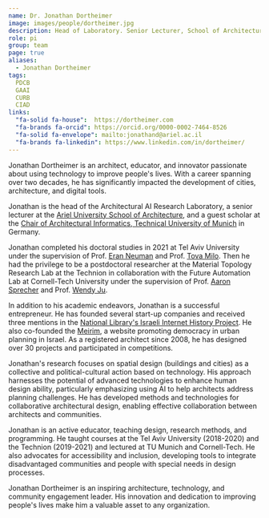```yaml
---
name: Dr. Jonathan Dortheimer
image: images/people/dortheimer.jpg
description: Head of Laboratory. Senior Lecturer, School of Architecture, Ariel University
role: pi
group: team
page: true
aliases:
  - Jonathan Dortheimer
tags:
  PDCB
  GAAI
  CURB
  CIAD
links:
  "fa-solid fa-house":  https://dortheimer.com
  "fa-brands fa-orcid": https://orcid.org/0000-0002-7464-8526
  "fa-solid fa-envelope": mailto:jonathand@ariel.ac.il
  "fa-brands fa-linkedin": https://www.linkedin.com/in/dortheimer/
---
```


Jonathan Dortheimer is an architect, educator, and innovator passionate about using technology to improve people's lives. With a career spanning over two decades, he has significantly impacted the development of cities, architecture, and digital tools. 

Jonathan is the head of the Architectural AI Research Laboratory, a senior lecturer at the [Ariel University School of Architecture](https://www.ariel.ac.il/wp/architecture/en/), and a guest scholar at the [Chair of Architectural Informatics, Technical University of Munich](https://www.arc.ed.tum.de/ai/team/jonathan-dortheimer/) in Germany. 

Jonathan completed his doctoral studies in 2021 at Tel Aviv University under the supervision of Prof. [Eran Neuman](https://english.tau.ac.il/profile/eneuman) and Prof. [Tova Milo](https://english.tau.ac.il/profile/milo). Then he had the privilege to be a postdoctoral researcher at the Material Topology Research Lab at the Technion in collaboration with the Future Automation Lab at Cornell-Tech University under the supervision of Prof. [Aaron Sprecher](https://architecture.technion.ac.il/members/aaron-sprecher/) and Prof. [Wendy Ju](https://tech.cornell.edu/people/wendy-ju/). 

In addition to his academic endeavors, Jonathan is a successful entrepreneur. He has founded several start-up companies and received three mentions in the [National Library's Israeli Internet History Project](https://20yearswebisrael.nli.org.il/). He also co-founded the [Meirim](https://meirim.org/), a website promoting democracy in urban planning in Israel. As a registered architect since 2008, he has designed over 30 projects and participated in competitions. 

Jonathan's research focuses on spatial design (buildings and cities) as a collective and political-cultural action based on technology. His approach harnesses the potential of advanced technologies to enhance human design ability, particularly emphasizing using AI to help architects address planning challenges. He has developed methods and technologies for collaborative architectural design, enabling effective collaboration between architects and communities. 

Jonathan is an active educator, teaching design, research methods, and programming. He taught courses at the Tel Aviv University (2018-2020) and the Technion (2019-2021) and lectured at TU Munich and Cornell-Tech. He also advocates for accessibility and inclusion, developing tools to integrate disadvantaged communities and people with special needs in design processes. 

Jonathan Dortheimer is an inspiring architecture, technology, and community engagement leader. His innovation and dedication to improving people's lives make him a valuable asset to any organization.
